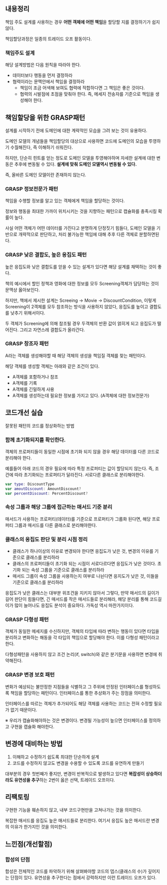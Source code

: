 ## 내용정리

책임 주도 설계를 사용하는 경우 **어떤 객체에 어떤 책임**을 할당할 지를 결정하기가 쉽지않다. 

책임할당과정은 일종의 트레이드 오프 활동이다. 

### 책임주도 설계

해당 설계방법은 다음 원칙을 따라야 한다.

- 데이터보다 행동을 먼저 결정하라
- 협력이라는 문맥안에서 책임을 결정하라
    - 책임이 조금 어색해 보여도 협력에 적합하다면 그 책임은 좋은 것이다.
    - 협력의 시발점에 초점을 맞춰야 한다. 즉, 메세지 전송자를 기준으로 책임을 생성해야 한다.

## 책임할당을 위한 GRASP패턴

설계를 시작하기 전에 도메인에 대한 계략적인 모습을 그려 보는 것이 유용하다. 

도메인 모델의 개념들을 책임할당의 대상으로 사용하면 코드에 도메인의 모습을 투영하기 수월해진다, 즉 이해하기 쉬워진다.

하지만, 단순히 힌트를 얻는 정도로 도메인 모델을 투영해야하며 자세한 설계에 대한 변동은 추후에 변동될 수 있다. **설계에 맞춰 도메인 모델역시 변동될 수 있다.**

즉, 올바른 도메인 모델이란 존재하지 않는다.

### GRASP 정보전문가 패턴

책임을 수행할 정보를 알고 있는 객체에게 책임을 할당하는 것이다.

정보와 행동을 최대한 가까이 위치시키는 것을 지향하는 패턴으로 캡슐화를 충족시킬 확률이 높다.

사실 어떤 객체가 어떤 데이터를 가진다고 분명하게 단정짓기 힘들다, 도메인 모델을 기반으로 개략적으로 판단하고, 처리 불가능한 책임에 대해 추후 다른 객체로 분할하면된다.

### GRASP 낮은 결합도, 높은 응집도 패턴

높은 응집도와 낮은 결합도를 얻을 수 있는 설계가 있다면 해당 설계를 채택하는 것이 좋다.

책의 예시에서 할인 정책과 영화에 대한 정보를 모두 Screening객체가 담당하는 것이 문맥상 옳아보인다.

하지만, 책에서 제시한 설계는 Screeing → Movie → DiscountCondition, 이렇게 Screening이 2객체를 모두 참조하는 방식을 사용하지 않았다, 응집도를 높이고 결합도를 낮추기 위해서이다.

두 객체가 Screening에 의해 참조될 경우 두객체의 반환 값이 얽히게 되고 응집도가 떨어진다. 그리고 자연스레 결합도가 올라간다.

### GRASP 창조자 패턴

A라는 객체를 생성해야할 때 해당 객체의 생성을 책임질 객체를 찾는 패턴이다.

해당 객체를 생성할 객체는 아래와 같은 조건이 있다.

- A객체를 포함하거나 참조
- A객체를 기록
- A객체를 긴밀하게 사용
- A객체를 생성하는데 필요한 정보를 가지고 있다. (A객체에 대한 정보전문가)

## 코드개선 실습

잘못된 패턴의 코드를 정상화하는 방법

### 함께 초기화되지를 확인한다.

객체의 프로퍼티들이 동일한 시점에 초기화 되지 않을 경우 해당 데이터를 다른 코드로 분리해야 한다.

예를들어 아래 코드의 경우 필요에 따라 특정 프로퍼티는 값이 할당되지 않는다. 즉, 조건에 따라 초기화되는 프로퍼티가 달라진다. 서로다른 클래스로 분리해야한다.

```swift
var type: DiscountType
var amoutDiscount: AmountDiscount?
var percentDiscount: PercentDiscount?
```

### 속성 그룹과 해당 그룹에 접근하는 매서드 기준 분리

매서드가 사용하는 프로퍼티(데이터)를 기준으로 프로퍼티가 그룹화 된다면, 해당 프로퍼티 그룹과 매서드를 다른 클래스로 분리해야한다.

### 클래스의 응집도 판단 및 분리 시점 정리

- 클래스가 하나이상의 이유로 변경되야 한다면 응집도가 낮은 것, 변경의 이유를 기준으로 클래스를 분리하라
- 클래스의 프로퍼티들이 초기화 되는 시점이 서로다르다면 응집도가 낮은 것이다. 초기화 되는 속성 그룹을 기준으로 클래스를 분리하라
- 매서드 그룹이 속성 그룹을 사용하는지 여부로 나뉜다면 응지도가 낮은 것, 이들을 기준으로 클래스를 분리하라

응집도가 낮은 클래스는 대부분 위조건을 지키지 않아서 그렇다, 만약 매서드의 길이가 길어 판단이 힘들다면, 긴 매서드를 작은 매서드들로 분리해라, 해당 분리를 통해 코드길이가 많이 늘어나도 응집도 분석이 중요하다. 가독성 역시 마찬가지이다.

### GRASP 다형성 패턴

객체가 동일한 메세지를 수신하지만, 객체의 타입에 따라 변하는 행동이 있다면 타입을 분리하고 변화하는 해동을 각 타입의 책임으로 할당해야 한다. 이를 다형성 패턴이라고 한다.

다형성패턴을 사용하지 않고 조건 논리(if, switch)와 같은 분기문을 사용하면 변경에 취약해진다.

### GRASP 변경 보호 패턴

변화가 예상되는 불안정한 지점들을 식별하고 그 주위에 안정된 인터페이스를 형성하도록 책임을 할당하는 패턴이다. 인터페이스를 통한 추상화가 주는 장점을 의미한다.

인터페이스를 따르는 객체가 추가되어도 해당 객체를 사용하는 코드는 전혀 수정할 필요가 없기 때문이다.

※ 우리가 캡슐화해야하는 것은 변경이다. 변경될 가능성이 높으면 인터페이스를 정의하고 구현을 캡슐화 해야한다.

## 변경에 대비하는 방법

1. 이해하고 수정하기 쉽도록 최대한 단순하게 설계
2. 코드를 수정하지 않고도 변경을 수용할 수 있도록 코드를 유연하게 만들기

대부분의 경우 첫번째가 좋지만, 변경이 반복적으로 발생하고 있다면 **복잡성이 상승하더라도 유연성을 추구**하는 2번이 옳은 선택, 트레이드 오프이다.

## 리팩토링

구현한 기능을 훼손하지 않고, 내부 코드구현만을 고쳐나가는 것을 의미한다.

복잡한 매서드를 응집도 높은 매서드들로 분리한다. 여기서 응집도 높은 매서드란 변경의 이유가 한가지인 것을 의미한다.

## 느낀점(개선할점)

### 합성의 단점

합성은 전체적인 코드를 파악하기 위해 살펴봐야할 코드의 뎁스(클래스의 수)가 깊어지는 단점이 있다. 유연성을 추구한다는 점에서 강력하지만 이런 트레이드 오프가 있다.